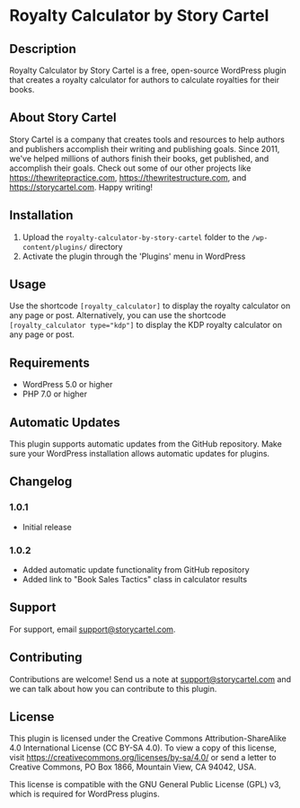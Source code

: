 # Royalty Calculator by Story Cartel

## Description
Royalty Calculator by Story Cartel is a free, open-source WordPress plugin that creates a royalty calculator for authors to calculate royalties for their books. 

## About Story Cartel
Story Cartel is a company that creates tools and resources to help authors and publishers accomplish their writing and publishing goals. Since 2011, we've helped millions of authors finish their books, get published, and accomplish their goals. Check out some of our other projects like https://thewritepractice.com, https://thewritestructure.com, and https://storycartel.com. Happy writing!

## Installation
1. Upload the `royalty-calculator-by-story-cartel` folder to the `/wp-content/plugins/` directory
2. Activate the plugin through the 'Plugins' menu in WordPress

## Usage
Use the shortcode `[royalty_calculator]` to display the royalty calculator on any page or post. Alternatively, you can use the shortcode `[royalty_calculator type="kdp"]` to display the KDP royalty calculator on any page or post.

## Requirements
- WordPress 5.0 or higher
- PHP 7.0 or higher

## Automatic Updates
This plugin supports automatic updates from the GitHub repository. Make sure your WordPress installation allows automatic updates for plugins.

## Changelog
### 1.0.1
- Initial release

### 1.0.2
- Added automatic update functionality from GitHub repository
- Added link to "Book Sales Tactics" class in calculator results

## Support
For support, email support@storycartel.com.

## Contributing
Contributions are welcome! Send us a note at support@storycartel.com and we can talk about how you can contribute to this plugin.

## License
This plugin is licensed under the Creative Commons Attribution-ShareAlike 4.0 International License (CC BY-SA 4.0). To view a copy of this license, visit https://creativecommons.org/licenses/by-sa/4.0/ or send a letter to Creative Commons, PO Box 1866, Mountain View, CA 94042, USA.

This license is compatible with the GNU General Public License (GPL) v3, which is required for WordPress plugins.
